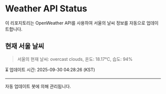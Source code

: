 
# Weather API Status

이 리포지토리는 OpenWeather API를 사용하여 서울의 날씨 정보를 자동으로 업데이트합니다.

## 현재 서울 날씨
> 서울의 현재 날씨: overcast clouds, 온도: 18.17°C, 습도: 94%

⏳ 업데이트 시간: 2025-09-30 04:28:26 (KST)

---
자동 업데이트 봇에 의해 관리됩니다.

